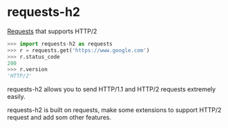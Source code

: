 # requests-h2
[Requests](https://github.com/psf/requests) that supports HTTP/2

```python
>>> import requests-h2 as requests
>>> r = requests.get('https://www.google.com')
>>> r.status_code
200
>>> r.version
'HTTP/2'
```

requests-h2 allows you to send HTTP/1.1 and HTTP/2 requests extremely easily.

requests-h2 is built on requests, make some extensions to support HTTP/2 request and add som other features.